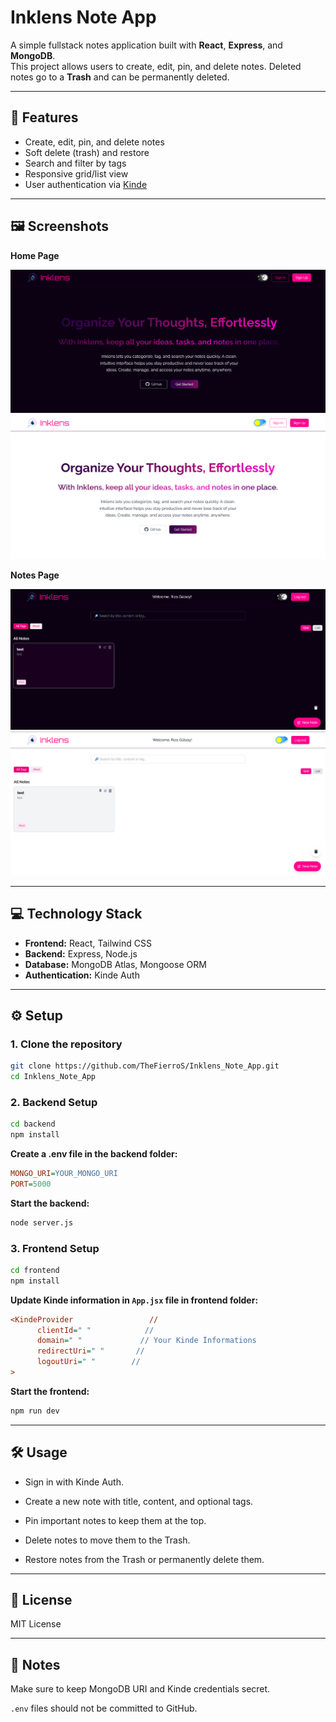 # Inklens Note App

A simple fullstack notes application built with **React**, **Express**, and **MongoDB**.  
This project allows users to create, edit, pin, and delete notes. Deleted notes go to a **Trash** and can be permanently deleted.  

---

## 🌟 Features

- Create, edit, pin, and delete notes
- Soft delete (trash) and restore
- Search and filter by tags
- Responsive grid/list view
- User authentication via [Kinde](https://kinde.com)
  
---

## 🖼 Screenshots

**Home Page**

![Home Screenshot 1](./screenshots/inklens_home_dark.png)  
![Home Screenshot 2](./screenshots/inklens_home_light.png)  

**Notes Page**

![Notes Screenshot 1](./screenshots/inklens_notes_dark.png)  
![Notes Screenshot 2](./screenshots/inklens_notes_light.png)  

---

## 💻 Technology Stack
- **Frontend:** React, Tailwind CSS
- **Backend:** Express, Node.js
- **Database:** MongoDB Atlas, Mongoose ORM
- **Authentication:** Kinde Auth

---

## ⚙️ Setup

### 1. Clone the repository

```bash
git clone https://github.com/TheFierroS/Inklens_Note_App.git
cd Inklens_Note_App
```
### 2. Backend Setup
```bash
cd backend
npm install
```
**Create a .env file in the backend folder:**
```ini
MONGO_URI=YOUR_MONGO_URI
PORT=5000
```
**Start the backend:**
```bash
node server.js
```
### 3. Frontend Setup
```bash
cd frontend
npm install
```
**Update Kinde information in `App.jsx` file in frontend folder:**
```ini
<KindeProvider                 //
      clientId=" "            //
      domain=" "             // Your Kinde İnformations
      redirectUri=" "       //
      logoutUri=" "        //
>
```
**Start the frontend:**
```bash
npm run dev
```
---

## 🛠 Usage

- Sign in with Kinde Auth.

- Create a new note with title, content, and optional tags.

- Pin important notes to keep them at the top.

- Delete notes to move them to the Trash.

- Restore notes from the Trash or permanently delete them.

---

## 📜 License

MIT License

---

## 🔐 Notes

Make sure to keep MongoDB URI and Kinde credentials secret.

`.env` files should not be committed to GitHub.
